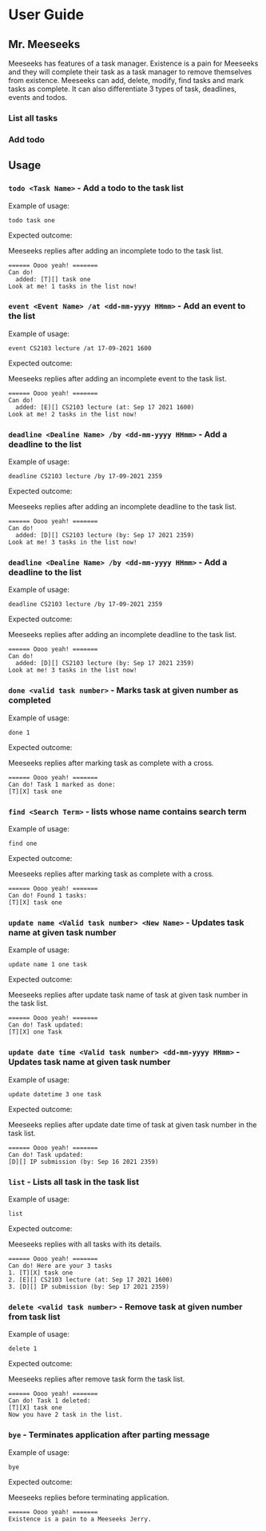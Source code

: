 # User Guide

## Mr. Meeseeks 
Meeseeks has features of a task manager. Existence is a pain for Meeseeks
and they will complete their task as a task manager to 
remove themselves from existence. Meeseeks can add, delete, modify, 
find tasks and mark tasks as complete. It can also differentiate 
3 types of task, deadlines, events and todos.

### List all tasks
### Add todo

## Usage
### `todo <Task Name>` - Add a todo to the task list

Example of usage:

`todo task one`

Expected outcome:

Meeseeks replies after adding an incomplete todo to the task list.
```
====== Oooo yeah! =======
Can do! 
  added: [T][] task one
Look at me! 1 tasks in the list now!
```

### `event <Event Name> /at <dd-mm-yyyy HHmm>` - Add an event to the list

Example of usage:

`event CS2103 lecture /at 17-09-2021 1600`

Expected outcome:

Meeseeks replies after adding an incomplete event to the task list.
```
====== Oooo yeah! =======
Can do! 
  added: [E][] CS2103 lecture (at: Sep 17 2021 1600)
Look at me! 2 tasks in the list now!
```

### `deadline <Dealine Name> /by <dd-mm-yyyy HHmm>` - Add a deadline to the list

Example of usage:

`deadline CS2103 lecture /by 17-09-2021 2359`

Expected outcome:

Meeseeks replies after adding an incomplete deadline to the task list.
```
====== Oooo yeah! =======
Can do! 
  added: [D][] CS2103 lecture (by: Sep 17 2021 2359)
Look at me! 3 tasks in the list now!
```

### `deadline <Dealine Name> /by <dd-mm-yyyy HHmm>` - Add a deadline to the list

Example of usage:

`deadline CS2103 lecture /by 17-09-2021 2359`

Expected outcome:

Meeseeks replies after adding an incomplete deadline to the task list.
```
====== Oooo yeah! =======
Can do! 
  added: [D][] CS2103 lecture (by: Sep 17 2021 2359)
Look at me! 3 tasks in the list now!
```

### `done <valid task number>` - Marks task at given number as completed

Example of usage:

`done 1`

Expected outcome:

Meeseeks replies after marking task as complete with a cross.
```
====== Oooo yeah! =======
Can do! Task 1 marked as done:
[T][X] task one
```

### `find <Search Term>` - lists whose name contains search term

Example of usage:

`find one`

Expected outcome:

Meeseeks replies after marking task as complete with a cross.
```
====== Oooo yeah! =======
Can do! Found 1 tasks:
[T][X] task one
```
### `update name <Valid task number> <New Name>` - Updates task name at given task number

Example of usage:

`update name 1 one task`

Expected outcome:

Meeseeks replies after update task name of task at given task number in the task list.
```
====== Oooo yeah! =======
Can do! Task updated:
[T][X] one Task
```

### `update date time <Valid task number> <dd-mm-yyyy HHmm>` - Updates task name at given task number

Example of usage:

`update datetime 3 one task`

Expected outcome:

Meeseeks replies after update date time of task at given task number in the task list.
```
====== Oooo yeah! =======
Can do! Task updated:
[D][] IP submission (by: Sep 16 2021 2359)
```

### `list` - Lists all task in the task list

Example of usage: 

`list`

Expected outcome:

Meeseeks replies with all tasks with its details.
```
====== Oooo yeah! =======
Can do! Here are your 3 tasks
1. [T][X] task one
2. [E][] CS2103 lecture (at: Sep 17 2021 1600)
3. [D][] IP submission (by: Sep 17 2021 2359)
```

### `delete <valid task number>` - Remove task at given number from task list

Example of usage:

`delete 1`

Expected outcome:

Meeseeks replies after remove task form the task list.
```
====== Oooo yeah! =======
Can do! Task 1 deleted:
[T][X] task one
Now you have 2 task in the list.
```

### `bye` - Terminates application after parting message

Example of usage:

`bye`

Expected outcome:

Meeseeks replies before terminating application.
```
====== Oooo yeah! =======
Existence is a pain to a Meeseeks Jerry.
```